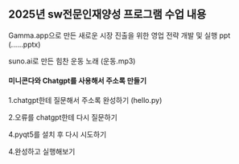 ## 2025년 sw전문인재양성 프로그램 수업 내용
Gamma.app으로 만든 새로운 시장 진출을 위한 영업 전략 개발 및 실행 ppt (......pptx)

suno.ai로 만든 힘찬 운동 노래 (운동.mp3)

#### 미니콘다와 Chatgpt를 사용해서 주소록 만들기 

1.chatgpt한테 질문해서 주소록 완성하기 (hello.py)

2.오류를 chatgpt한테 다시 질문하기

4.pyqt5를 설치 후 다시 시도하기

4.완성하고 실행해보기



